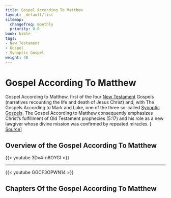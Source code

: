```yaml
---
title: Gospel According To Matthew
layout: _default/list
sitemap:
  changefreq: monthly
  priority: 0.6
book: bible
tags:
- New Testament
- Gospel
- Synoptic Gospel
weight: 40
---
```

# Gospel According To Matthew

Gospel According to Matthew, first of the four [New Testament](/tags/new-testament/) Gospels (narratives recounting the life and death of Jesus Christ) and, with The Gospels According to Mark and Luke, one of the three so-called [Synoptic Gospels](/tags/synoptic-gospel/). The Gospel According to Matthew consequently emphasizes Christ’s fulfillment of Old Testament prophecies (5:17) and his role as a new lawgiver whose divine mission was confirmed by repeated miracles. [ [Source](https://www.britannica.com/topic/Gospel-According-to-Matthew/)]

## Overview of the Gospel According To Matthew
{{< youtube 3Dv4-n6OYGI >}}

---

{{< youtube GGCF3OPWN14 >}}


## Chapters Of the Gospel According To Matthew
